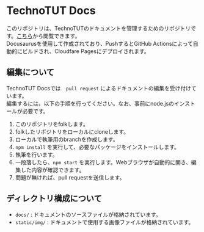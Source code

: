 # TechnoTUT Docs
このリポジトリは、TechnoTUTのドキュメントを管理するためのリポジトリです。[こちら](https://docs.technotut.net/)から閲覧できます。  
Docusaurusを使用して作成されており、PushするとGitHub Actionsによって自動的にビルドされ、Cloudfare Pagesにデプロイされます。

## 編集について
TechnoTUT Docsでは　`pull request` によるドキュメントの編集を受け付けています。  
編集するには、以下の手順を行ってください。なお、事前にnode.jsのインストールが必要です。  
1. このリポジトリをfolkします。  
2. folkしたリポジトリをローカルにcloneします。  
3. ローカルで執筆用のbranchを作成します。  
4. `npm install` を実行して、必要なパッケージをインストールします。
5. 執筆を行います。  
6. 一段落したら、`npm start` を実行します。Webブラウザが自動的に開き、編集した内容が確認できます。  
7. 問題が無ければ、pull requestを送信します。

## ディレクトリ構成について
- `docs/` : ドキュメントのソースファイルが格納されています。
- `static/img/` : ドキュメントで使用する画像ファイルが格納されています。